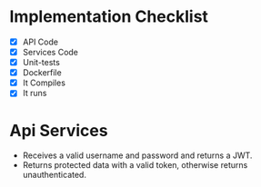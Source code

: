 # Implementation Checklist
 -[X] API Code
- [X] Services Code
- [X] Unit-tests
- [X] Dockerfile
- [X] It Compiles
- [X] It runs

# Api Services
- Receives a valid username and password and returns a JWT.
- Returns protected data with a valid token, otherwise returns unauthenticated.

